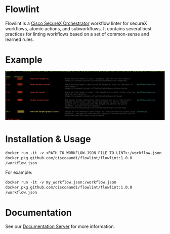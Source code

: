 # Flowlint

Flowlint is a [Cisco SecureX Orchestrator](securex.cisco.com) workflow linter for secureX workflows, atomic actions, and subworkflows. It contains several best practices for linting workflows based on a set of common-sense and learned rules.

# Example
![Lint Example](docs/images/example_lint_output.png)

# Installation & Usage

    docker run -it -v <PATH TO WORKFLOW.JSON FILE TO LINT>:/workflow.json docker.pkg.github.com/ciscoaandi/flowlint/flowlint:1.0.0 /workflow.json

For example:

    docker run -it -v my_workflow.json:/workflow.json docker.pkg.github.com/ciscoaandi/flowlint/flowlint:1.0.0 /workflow.json

# Documentation

See our [Documentation Server](https://ciscoaandi.github.io/flowlint) for more information.
